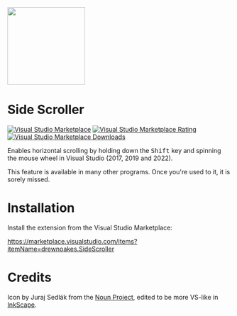 <img src="Resources/Logo.svg" width="175" />

# Side Scroller

[![Visual Studio Marketplace](http://vsmarketplacebadge.apphb.com/version/drewnoakes.SideScroller.svg)](https://marketplace.visualstudio.com/items?itemName=drewnoakes.SideScroller)
[![Visual Studio Marketplace Rating](http://vsmarketplacebadge.apphb.com/rating-star/drewnoakes.SideScroller.svg)](https://marketplace.visualstudio.com/items?itemName=drewnoakes.SideScroller)
[![Visual Studio Marketplace Downloads](http://vsmarketplacebadge.apphb.com/downloads-short/drewnoakes.SideScroller.svg)](https://marketplace.visualstudio.com/items?itemName=drewnoakes.SideScroller)

Enables horizontal scrolling by holding down the <kbd>Shift</kbd> key and spinning the mouse wheel in Visual Studio (2017, 2019 and 2022).

This feature is available in many other programs. Once you're used to it, it is sorely missed.

# Installation

Install the extension from the Visual Studio Marketplace:

https://marketplace.visualstudio.com/items?itemName=drewnoakes.SideScroller

# Credits

Icon by Juraj Sedlák from the [Noun Project](https://thenounproject.com/icon/1028300/), edited to be more VS-like in [InkScape](https://inkscape.org/).
